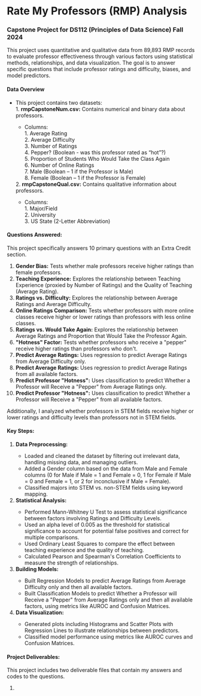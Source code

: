 # Rate My Professors (RMP) Analysis

<h3>Capstone Project for DS112 (Principles of Data Science) Fall 2024</h3>

This project uses quantitative and qualitative data from 89,893 RMP records to evaluate professor effectiveness through various factors using statistical methods, relationships, and data visualization. The goal is to answer specific questions that include professor ratings and difficulty, biases, and model predictors.

<h4><b>Data Overview</b></h4>
<ul>
  <li>This project contains two datasets:</li>
  1. <b>rmpCapstoneNum.csv:</b> Contains numerical and binary data about professors.
  <ul>
    <li>Columns:</li>
      1. Average Rating<br>
      2. Average Difficulty<br>
      3. Number of Ratings<br>
      4. Pepper? (Boolean - was this professor rated as “hot”?)<br>
      5. Proportion of Students Who Would Take the Class Again<br>
      6. Number of Online Ratings<br>
      7. Male (Boolean – 1 if the Professor is Male)<br>
      8. Female (Boolean – 1 if the Professor is Female)
  </ul>
    2. <b>rmpCapstoneQual.csv:</b> Contains qualitative information about professors.
    <ul>
    <li>Columns:</li>
        1. Major/Field<br>
        2. University<br>
        3. US State (2-Letter Abbreviation)
    </ul>
</ul>

<h4>Questions Answered:</h4>
<p>This project specifically answers 10 primary questions with an Extra Credit section.</p>
<ol>
  <li><b>Gender Bias:</b> Tests whether male professors receive higher ratings than female professors.</li>
  <li><b>Teaching Experience:</b> Explores the relationship between Teaching Experience (proxied by Number of Ratings) and the Quality of Teaching (Average Rating).</li>
  <li><b>Ratings vs. Difficulty:</b> Explores the relationship between Average Ratings and Average Difficulty.</li>
  <li><b>Online Ratings Comparison:</b> Tests whether professors with more online classes receive higher or lower ratings than professors with less online classes.</li>
  <li><b>Ratings vs. Would Take Again:</b> Explores the relationship between Average Ratings and Proportion that Would Take the Professor Again.</li>
  <li><b>"Hotness" Factor:</b> Tests whether professors who receive a "pepper" receive higher ratings than professors who don't.</li>
  <li><b>Predict Average Ratings:</b> Uses regression to predict Average Ratings from Average Difficulty only.</li>
  <li><b>Predict Average Ratings:</b> Uses regression to predict Average Ratings from all available factors.</li>
  <li><b>Predict Professor "Hotness":</b> Uses classification to predict Whether a Professor will Receive a "Pepper" from Average Ratings only.</li>
  <li><b>Predict Professor "Hotness":</b> Uses classification to predict Whether a Professor will Receive a "Pepper" from all available factors.</li>
</ol>
<p>Additionally, I analyzed whether professors in STEM fields receive higher or lower ratings and difficulty levels than professors not in STEM fields.</p>

<h4>Key Steps:</h4>
<ol>
  <li><b>Data Preprocessing:</b></li>
  <ul>
    <li>Loaded and cleaned the dataset by filtering out irrelevant data, handling missing data, and managing outliers.</li>
    <li>Added a Gender column based on the data from Male and Female columns (0 for Male if Male = 1 and Female = 0, 1 for Female if Male = 0 and Female = 1, or 2 for inconclusive if Male = Female).</li>
    <li>Classified majors into STEM vs. non-STEM fields using keyword mapping.</li>
  </ul>
  <li><b>Statistical Analysis:</b></li>
  <ul>
    <li>Performed Mann-Whitney U Test to assess statistical significance between factors involving Ratings and Difficulty Levels.</li>
    <li>Used an alpha level of 0.005 as the threshold for statistical significance to account for potential false positives and correct for multiple comparisons.</li>
    <li>Used Ordinary Least Squares to compare the effect between teaching experience and the quality of teaching.</li>
    <li>Calculated Pearson and Spearman's Correlation Coefficients to measure the strength of relationships.</li>
  </ul>
  <li><b>Building Models:</b></li>
  <ul>
    <li>Built Regression Models to predict Average Ratings from Average Difficulty only and then all available factors.</li>
    <li>Built Classification Models to predict Whether a Professor will Receive a "Pepper" from Average Ratings only and then all available factors, using metrics like AUROC and Confusion Matrices.</li>
  </ul>
  <li><b>Data Visualization:</b></li>
  <ul>
    <li>Generated plots including Histograms and Scatter Plots with Regression Lines to illustrate relationships between predictors.</li>
    <li>Classified model performance using metrics like AUROC curves and Confusion Matrices.</li>
  </ul>
</ol>

<h4>Project Deliverables:</h4>
<p>This project includes two deliverable files that contain my answers and codes to the questions.</p>
<ol>
  <li><b></b></li>
</ol>
